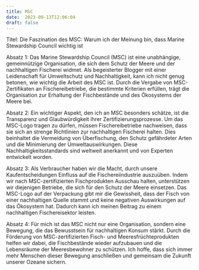 ```yaml
---
title: MSC
date:  2023-09-13T12:06:04
draft: false
---
```


Titel: Die Faszination des MSC: Warum ich der Meinung bin, dass Marine Stewardship Council wichtig ist

Absatz 1:
Das Marine Stewardship Council (MSC) ist eine unabhängige, gemeinnützige Organisation, die sich dem Schutz der Meere und der nachhaltigen Fischerei widmet. Als begeisterter Blogger mit einer Leidenschaft für Umweltschutz und Nachhaltigkeit, kann ich nicht genug betonen, wie wichtig die Arbeit des MSC ist. Durch die Vergabe von MSC-Zertifikaten an Fischereibetriebe, die bestimmte Kriterien erfüllen, trägt die Organisation zur Erhaltung der Fischbestände und des Ökosystems der Meere bei.

Absatz 2:
Ein wichtiger Aspekt, den ich an MSC besonders schätze, ist die Transparenz und Glaubwürdigkeit ihrer Zertifizierungsprozesse. Um das MSC-Logo tragen zu dürfen, müssen Fischereibetriebe nachweisen, dass sie sich an strenge Richtlinien zur nachhaltigen Fischerei halten. Dies beinhaltet die Vermeidung von Überfischung, den Schutz gefährdeter Arten und die Minimierung der Umweltauswirkungen. Diese Nachhaltigkeitsstandards sind weltweit anerkannt und von Experten entwickelt worden.

Absatz 3:
Als Verbraucher haben wir die Macht, durch unsere Kaufentscheidungen Einfluss auf die Fischereiindustrie auszuüben. Indem wir nach MSC-zertifizierten Fischprodukten Ausschau halten, unterstützen wir diejenigen Betriebe, die sich für den Schutz der Meere einsetzen. Das MSC-Logo auf der Verpackung gibt mir die Gewissheit, dass der Fisch von einer nachhaltigen Quelle stammt und keine negativen Auswirkungen auf das Ökosystem hat. Dadurch kann ich meinen Beitrag zu einem nachhaltigen Fischereisektor leisten.

Absatz 4:
Für mich ist das MSC nicht nur eine Organisation, sondern eine Bewegung, die das Bewusstsein für nachhaltigen Konsum stärkt. Durch die Förderung von MSC-zertifizierten Fisch- und Meeresfrüchteprodukten helfen wir dabei, die Fischbestände wieder aufzubauen und die Lebensräume der Meeresbewohner zu schützen. Ich hoffe, dass sich immer mehr Menschen dieser Bewegung anschließen und gemeinsam die Zukunft unserer Ozeane sichern.